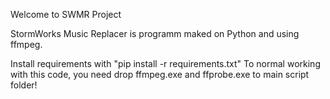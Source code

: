 Welcome to SWMR Project

StormWorks Music Replacer is programm maked on Python and using ffmpeg.

Install requirements with "pip install -r requirements.txt"
To normal working with this code, you need drop ffmpeg.exe and ffprobe.exe to main script folder!
